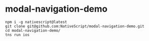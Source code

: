 # modal-navigation-demo

```
npm i -g nativescript@latest
git clone git@github.com:NativeScript/modal-navigation-demo.git
cd modal-navigation-demo/
tns run ios
```
